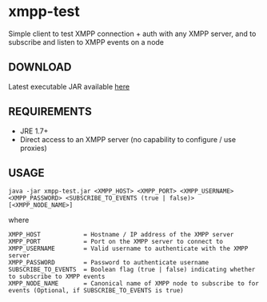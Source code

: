 # xmpp-test
Simple client to test XMPP connection + auth with any XMPP server, and to subscribe and listen to XMPP events on a node

DOWNLOAD
--------
Latest executable JAR available [here](xmpp-test/bin/xmpp-test.jar)

REQUIREMENTS
------------
- JRE 1.7+
- Direct access to an XMPP server (no capability to configure / use proxies)

USAGE
-----

```shell
java -jar xmpp-test.jar <XMPP_HOST> <XMPP_PORT> <XMPP_USERNAME> <XMPP_PASSWORD> <SUBSCRIBE_TO_EVENTS (true | false)> [<XMPP_NODE_NAME>]
```
where
```
XMPP_HOST            = Hostname / IP address of the XMPP server
XMPP_PORT            = Port on the XMPP server to connect to
XMPP_USERNAME        = Valid username to authenticate with the XMPP server
XMPP_PASSWORD        = Password to authenticate username
SUBSCRIBE_TO_EVENTS  = Boolean flag (true | false) indicating whether to subscribe to XMPP events
XMPP_NODE_NAME       = Canonical name of XMPP node to subscribe to for events (Optional, if SUBSCRIBE_TO_EVENTS is true)
```


